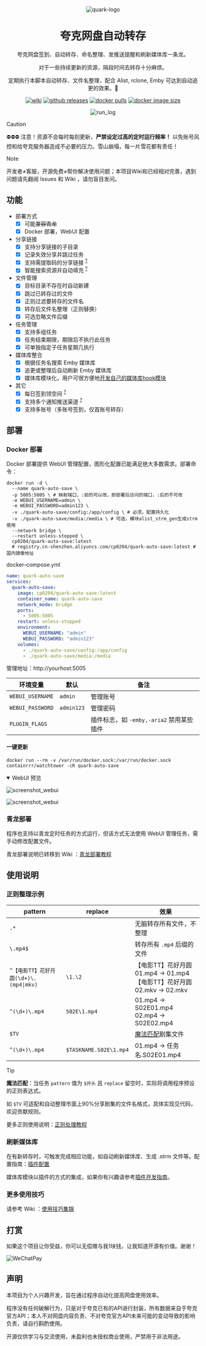 <div align="center">

![quark-logo](img/icon.png)

# 夸克网盘自动转存

夸克网盘签到、自动转存、命名整理、发推送提醒和刷新媒体库一条龙。

对于一些持续更新的资源，隔段时间去转存十分麻烦。

定期执行本脚本自动转存、文件名整理，配合 Alist, rclone, Emby 可达到自动追更的效果。🥳


[![wiki][wiki-image]][wiki-url] [![github releases][gitHub-releases-image]][github-url] [![docker pulls][docker-pulls-image]][docker-url] [![docker image size][docker-image-size-image]][docker-url]

[wiki-image]: https://img.shields.io/badge/wiki-Documents-green?logo=github
[gitHub-releases-image]: https://img.shields.io/github/v/release/Cp0204/quark-auto-save?logo=github
[docker-pulls-image]: https://img.shields.io/docker/pulls/cp0204/quark-auto-save?logo=docker&&logoColor=white
[docker-image-size-image]: https://img.shields.io/docker/image-size/cp0204/quark-auto-save?logo=docker&&logoColor=white
[github-url]: https://github.com/Cp0204/quark-auto-save
[docker-url]: https://hub.docker.com/r/cp0204/quark-auto-save
[wiki-url]: https://github.com/Cp0204/quark-auto-save/wiki

![run_log](img/run_log.png)

</div>

> [!CAUTION]
> ⛔️⛔️⛔️ 注意！资源不会每时每刻更新，**严禁设定过高的定时运行频率！** 以免账号风控和给夸克服务器造成不必要的压力。雪山崩塌，每一片雪花都有责任！

> [!NOTE]
> 开发者≠客服，开源免费≠帮你解决使用问题；本项目Wiki和已经相对完善，遇到问题请先翻阅 Issues 和 Wiki ，请勿盲目发问。

## 功能

- 部署方式
  - [x] 可能~~兼容青龙~~
  - [x] Docker 部署，WebUI 配置

- 分享链接
  - [x] 支持分享链接的子目录
  - [x] 记录失效分享并跳过任务
  - [x] 支持需提取码的分享链接 <sup>[?](https://github.com/Cp0204/quark-auto-save/wiki/使用技巧集锦#支持需提取码的分享链接)</sup>
  - [x] 智能搜索资源并自动填充 <sup>[?](https://github.com/Cp0204/quark-auto-save/wiki/CloudSaver搜索源)</sup>

- 文件管理
  - [x] 目标目录不存在时自动新建
  - [x] 跳过已转存过的文件
  - [x] 正则过滤要转存的文件名
  - [x] 转存后文件名整理（正则替换）
  - [x] 可选忽略文件后缀

- 任务管理
  - [x] 支持多组任务
  - [x] 任务结束期限，期限后不执行此任务
  - [x] 可单独指定子任务星期几执行

- 媒体库整合
  - [x] 根据任务名搜索 Emby 媒体库
  - [x] 追更或整理后自动刷新 Emby 媒体库
  - [x] 媒体库模块化，用户可很方便地[开发自己的媒体库hook模块](./plugins)

- 其它
  - [x] 每日签到领空间 <sup>[?](https://github.com/Cp0204/quark-auto-save/wiki/使用技巧集锦#每日签到领空间)</sup>
  - [x] 支持多个通知推送渠道 <sup>[?](https://github.com/Cp0204/quark-auto-save/wiki/通知推送服务配置)</sup>
  - [x] 支持多账号（多账号签到，仅首账号转存）

## 部署

### Docker 部署

Docker 部署提供 WebUI 管理配置，图形化配置已能满足绝大多数需求。部署命令：

```shell
docker run -d \
  --name quark-auto-save \
  -p 5005:5005 \ # 映射端口，:前的可以改，即部署后访问的端口，:后的不可改
  -e WEBUI_USERNAME=admin \
  -e WEBUI_PASSWORD=admin123 \
  -v ./quark-auto-save/config:/app/config \ # 必须，配置持久化
  -v ./quark-auto-save/media:/media \ # 可选，模块alist_strm_gen生成strm使用
  --network bridge \
  --restart unless-stopped \
  cp0204/quark-auto-save:latest
  # registry.cn-shenzhen.aliyuncs.com/cp0204/quark-auto-save:latest # 国内镜像地址
```

docker-compose.yml

```yaml
name: quark-auto-save
services:
  quark-auto-save:
    image: cp0204/quark-auto-save:latest
    container_name: quark-auto-save
    network_mode: bridge
    ports:
      - 5005:5005
    restart: unless-stopped
    environment:
      WEBUI_USERNAME: "admin"
      WEBUI_PASSWORD: "admin123"
    volumes:
      - ./quark-auto-save/config:/app/config
      - ./quark-auto-save/media:/media
```

管理地址：http://yourhost:5005

| 环境变量         | 默认       | 备注     |
| ---------------- | ---------- | -------- |
| `WEBUI_USERNAME` | `admin`    | 管理账号 |
| `WEBUI_PASSWORD` | `admin123` | 管理密码 |
| `PLUGIN_FLAGS`   |            | 插件标志，如 `-emby,-aria2` 禁用某些插件 |

#### 一键更新

```shell
docker run --rm -v /var/run/docker.sock:/var/run/docker.sock containrrr/watchtower -cR quark-auto-save
```

<details open>
<summary>WebUI 预览</summary>

![screenshot_webui](img/screenshot_webui-1.png)

![screenshot_webui](img/screenshot_webui-2.png)

</details>

### 青龙部署

程序也支持以青龙定时任务的方式运行，但该方式无法使用 WebUI 管理任务，需手动修改配置文件。

青龙部署说明已转移到 Wiki ：[青龙部署教程](https://github.com/Cp0204/quark-auto-save/wiki/部署教程#青龙部署)

## 使用说明

### 正则整理示例

| pattern                                | replace      | 效果                                                                   |
| -------------------------------------- | ------------ | ---------------------------------------------------------------------- |
| `.*`                                   |              | 无脑转存所有文件，不整理                                               |
| `\.mp4$`                               |              | 转存所有 `.mp4` 后缀的文件                                             |
| `^【电影TT】花好月圆(\d+)\.(mp4\|mkv)` | `\1.\2`      | 【电影TT】花好月圆01.mp4 → 01.mp4<br>【电影TT】花好月圆02.mkv → 02.mkv |
| `^(\d+)\.mp4`                          | `S02E\1.mp4` | 01.mp4 → S02E01.mp4<br>02.mp4 → S02E02.mp4                             |
| `$TV`                                  |              | [魔法匹配](#魔法匹配)剧集文件                                          |
| `^(\d+)\.mp4`                          | `$TASKNAME.S02E\1.mp4` | 01.mp4 → 任务名.S02E01.mp4                                             |

> [!TIP]
>
> **魔法匹配**：当任务 `pattern` 值为 `$开头` 且 `replace` 留空时，实际将调用程序预设的正则表达式。
>
> 如 `$TV` 可适配和自动整理市面上90%分享剧集的文件名格式，具体实现见代码，欢迎贡献规则。

更多正则使用说明：[正则处理教程](https://github.com/Cp0204/quark-auto-save/wiki/正则处理教程)

### 刷新媒体库

在有新转存时，可触发完成相应功能，如自动刷新媒体库、生成 .strm 文件等。配置指南：[插件配置](https://github.com/Cp0204/quark-auto-save/wiki/插件配置)

媒体库模块以插件的方式的集成，如果你有兴趣请参考[插件开发指南](https://github.com/Cp0204/quark-auto-save/tree/main/plugins)。

### 更多使用技巧

请参考 Wiki ：[使用技巧集锦](https://github.com/Cp0204/quark-auto-save/wiki/使用技巧集锦)

## 打赏

如果这个项目让你受益，你可以无偿赠与我1块钱，让我知道开源有价值。谢谢！

![WeChatPay](https://cdn.jsdelivr.net/gh/Cp0204/Cp0204@main/img/wechat_pay_qrcode.png)

## 声明

本项目为个人兴趣开发，旨在通过程序自动化提高网盘使用效率。

程序没有任何破解行为，只是对于夸克已有的API进行封装，所有数据来自于夸克官方API；本人不对网盘内容负责、不对夸克官方API未来可能的变动导致的影响负责，请自行斟酌使用。

开源仅供学习与交流使用，未盈利也未授权商业使用，严禁用于非法用途。